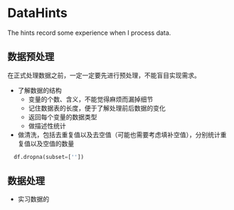 # DataHints
The hints record some experience when I process data.
## 数据预处理
在正式处理数据之前，一定一定要先进行预处理，不能盲目实现需求。
+ 了解数据的结构
  + 变量的个数、含义，不能觉得麻烦而漏掉细节
  + 记住数据表的长度，便于了解处理前后数据的变化
  + 返回每个变量的数据类型
  + 做描述性统计
+ 做清洗，包括去重复值以及去空值（可能也需要考虑填补空值），分别统计重复值以及空值的数量
```python
  df.dropna(subset=[''])
```
## 数据处理
+ 实习数据的
